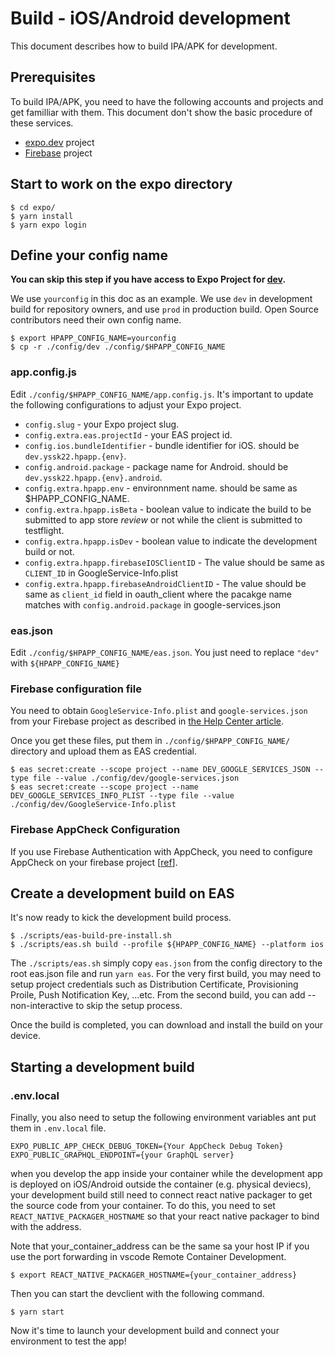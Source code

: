 # Build - iOS/Android development

This document describes how to build IPA/APK for development.

## Prerequisites

To build IPA/APK, you need to have the following accounts and projects and get familliar with them. This document don't show the basic procedure of these services.

- [expo.dev](https://expo.dev/) project
- [Firebase](https://firebase.google.com/) project

## Start to work on the expo directory

```shell
$ cd expo/
$ yarn install
$ yarn expo login
```

## Define your config name

**You can skip this step if you have access to Expo Project for [dev](https://expo.dev/accounts/yssk22/projects/hpapp).**

We use `yourconfig` in this doc as an example. We use `dev` in development build for repository owners, and use `prod` in production build. Open Source contributors need their own config name.

```shell
$ export HPAPP_CONFIG_NAME=yourconfig
$ cp -r ./config/dev ./config/$HPAPP_CONFIG_NAME
```

### app.config.js

Edit `./config/$HPAPP_CONFIG_NAME/app.config.js`. It's important to update the following configurations to adjust your Expo project.

- `config.slug` - your Expo project slug.
- `config.extra.eas.projectId` - your EAS project id.
- `config.ios.bundleIdentifier` - bundle identifier for iOS. should be `dev.yssk22.hpapp.{env}`.
- `config.android.package` - package name for Android. should be `dev.yssk22.hpapp.{env}.android`.
- `config.extra.hpapp.env` - environnment name. should be same as $HPAPP_CONFIG_NAME.
- `config.extra.hpapp.isBeta` - boolean value to indicate the build to be submitted to app store _review_ or not while the client is submitted to testflight.
- `config.extra.hpapp.isDev` - boolean value to indicate the development build or not.
- `config.extra.hpapp.firebaseIOSClientID` - The value should be same as `CLIENT_ID` in GoogleService-Info.plist
- `config.extra.hpapp.firebaseAndroidClientID` - The value should be same as `client_id` field in oauth_client where the pacakge name matches with `config.android.package` in google-services.json

### eas.json

Edit `./config/$HPAPP_CONFIG_NAME/eas.json`. You just need to replace `"dev"` with `${HPAPP_CONFIG_NAME}`

### Firebase configuration file

You need to obtain `GoogleService-Info.plist` and `google-services.json` from your Firebase project as described in [the Help Center article](https://support.google.com/firebase/answer/7015592).

Once you get these files, put them in `./config/$HPAPP_CONFIG_NAME/` directory and upload them as EAS credential.

```text
$ eas secret:create --scope project --name DEV_GOOGLE_SERVICES_JSON --type file --value ./config/dev/google-services.json
$ eas secret:create --scope project --name DEV_GOOGLE_SERVICES_INFO_PLIST --type file --value ./config/dev/GoogleService-Info.plist
```

### Firebase AppCheck Configuration

If you use Firebase Authentication with AppCheck, you need to configure AppCheck on your firebase project [[ref](https://firebase.google.com/docs/app-check/ios/devicecheck-provider?authuser=0&hl=ja)].

## Create a development build on EAS

It's now ready to kick the development build process.

```shell
$ ./scripts/eas-build-pre-install.sh
$ ./scripts/eas.sh build --profile ${HPAPP_CONFIG_NAME} --platform ios
```

The `./scripts/eas.sh` simply copy `eas.json` from the config directory to the root eas.json file and run `yarn eas`. For the very first build, you may need to setup project credentials such as Distribution Certificate, Provisioning Proile, Push Notification Key, ...etc. From the second build, you can add --non-interactive to skip the setup process.

Once the build is completed, you can download and install the build on your device.

## Starting a development build

### .env.local

Finally, you also need to setup the following environment variables ant put them in `.env.local` file.

```
EXPO_PUBLIC_APP_CHECK_DEBUG_TOKEN={Your AppCheck Debug Token}
EXPO_PUBLIC_GRAPHQL_ENDPOINT={your GraphQL server}
```

when you develop the app inside your container while the development app is deployed on iOS/Android outside the container (e.g. physical deviecs),
your development build still need to connect react native packager to get the source code from your container. To do this, you need to set `REACT_NATIVE_PACKAGER_HOSTNAME`
so that your react native packager to bind with the address.

Note that your_container_address can be the same sa your host IP if you use the port forwarding in vscode Remote Container Development.

```shell
$ export REACT_NATIVE_PACKAGER_HOSTNAME={your_container_address}
```

Then you can start the devclient with the following command.

```shell
$ yarn start
```

Now it's time to launch your development build and connect your environment to test the app!
